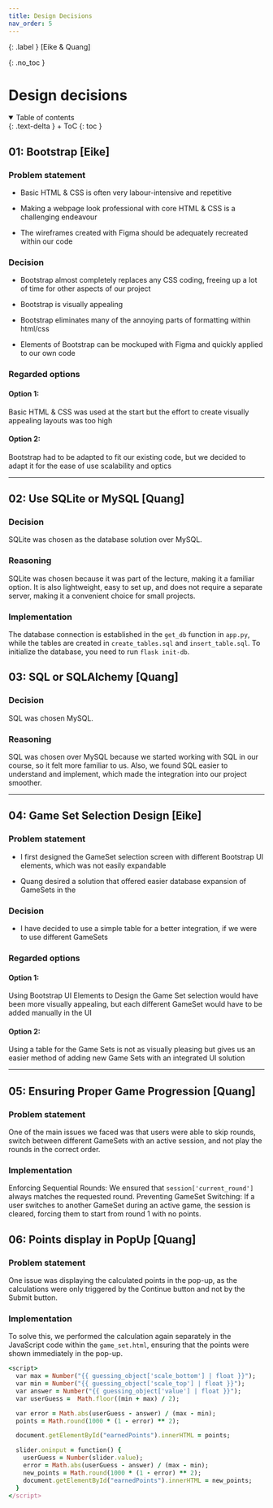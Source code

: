 ```yaml
---
title: Design Decisions
nav_order: 5
---
```


{: .label }
[Eike & Quang]

{: .no_toc }
# Design decisions

<details open markdown="block">
{: .text-delta }
<summary>Table of contents</summary>
+ ToC
{: toc }
</details>

## 01: Bootstrap [Eike]


### Problem statement


- Basic HTML & CSS is often very labour-intensive and repetitive

- Making a webpage look professional with core HTML & CSS is a challenging endeavour

- The wireframes created with Figma should be adequately recreated within our code

### Decision

- Bootstrap almost completely replaces any CSS coding, freeing up a lot of time for other aspects of our project

- Bootstrap is visually appealing

- Bootstrap eliminates many of the annoying parts of formatting within html/css

- Elements of Bootstrap can be mockuped with Figma and quickly applied to our own code


### Regarded options

#### Option 1: 
Basic HTML & CSS was used at the start but the effort to create visually appealing layouts was too high

#### Option 2: 
Bootstrap had to be adapted to fit our existing code, but we decided to adapt it for the ease of use scalability and optics

---

## 02: Use SQLite or MySQL [Quang]

### Decision

SQLite was chosen as the database solution over MySQL.

### Reasoning

SQLite was chosen because it was part of the lecture, making it a familiar option. It is also lightweight, easy to set up, and does not require a separate server, making it a convenient choice for small projects.

### Implementation

The database connection is established in the `get_db` function in `app.py`, while the tables are created in `create_tables.sql` and `insert_table.sql`. To initialize the database, you need to run `flask init-db`.

## 03: SQL or SQLAlchemy [Quang]

### Decision

SQL was chosen MySQL.

### Reasoning

SQL was chosen over MySQL because we started working with SQL in our course, so it felt more familiar to us. Also, we found SQL easier to understand and implement, which made the integration into our project smoother.

---

## 04: Game Set Selection Design [Eike]


### Problem statement


- I first designed the GameSet selection screen with different Bootstrap UI elements, which was not easily expandable

- Quang desired a solution that offered easier database expansion of GameSets in the


### Decision

- I have decided to use a simple table for a better integration, if we were to use different GameSets



### Regarded options

#### Option 1: 
Using Bootstrap UI Elements to Design the Game Set selection would have been more visually appealing, but each different GameSet would have to be added manually in the UI

#### Option 2: 
Using a table for the Game Sets is not as visually pleasing but gives us an easier method of adding new Game Sets with an integrated UI solution

---

## 05: Ensuring Proper Game Progression [Quang]

### Problem statement

One of the main issues we faced was that users were able to skip rounds, switch between different GameSets with an active session, and not play the rounds in the correct order.

### Implementation

Enforcing Sequential Rounds: We ensured that `session['current_round']` always matches the requested round.
Preventing GameSet Switching: If a user switches to another GameSet during an active game, the session is cleared, forcing them to start from round 1 with no points.

## 06: Points display in PopUp [Quang]

### Problem statement

One issue was displaying the calculated points in the pop-up, as the calculations were only triggered by the Continue button and not by the Submit button.

### Implementation

To solve this, we performed the calculation again separately in the JavaScript code within the `game_set.html`, ensuring that the points were shown immediately in the pop-up.

```ruby
<script>
  var max = Number("{{ guessing_object['scale_bottom'] | float }}");
  var min = Number("{{ guessing_object['scale_top'] | float }}");
  var answer = Number("{{ guessing_object['value'] | float }}");
  var userGuess =  Math.floor((min + max) / 2);

  var error = Math.abs(userGuess - answer) / (max - min);
  points = Math.round(1000 * (1 - error) ** 2);

  document.getElementById("earnedPoints").innerHTML = points;

  slider.oninput = function() {
    userGuess = Number(slider.value);
    error = Math.abs(userGuess - answer) / (max - min);
    new_points = Math.round(1000 * (1 - error) ** 2);
    document.getElementById("earnedPoints").innerHTML = new_points;
  }
</script>
```





